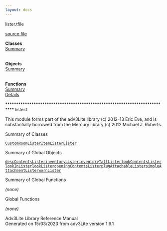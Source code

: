 ```yaml
---
layout: docs
---
```

<span class="title">lister.t</span><span class="type">file</span>

[source file](../source/lister.t.html)

**Classes**  
[Summary](#_ClassSummary_)  
 

**Objects**  
[Summary](#_ObjectSummary_)  
 

**Functions**  
[Summary](#_FunctionSummary_)  
[Details](#_Functions_)

<div class="fdesc">

\*\*\*\*\*\*\*\*\*\*\*\*\*\*\*\*\*\*\*\*\*\*\*\*\*\*\*\*\*\*\*\*\*\*\*\*\*\*\*\*\*\*\*\*\*\*\*\*\*\*\*\*\*\*\*\*\*\*\*\*\*\*\*\*\*\*\*\*\*\*\*\*\*\*\*
lister.t

This module forms part of the adv3Lite library (c) 2012-13 Eric Eve, and
is substantially borrowed from the Mercury library (c) 2012 Michael J.
Roberts.

</div>

<span id="_ClassSummary_"></span>

<div class="mjhd">

<span class="hdln">Summary of Classes</span>  

</div>

[`CustomRoomLister`](../object/CustomRoomLister.html)[`ItemLister`](../object/ItemLister.html)[`Lister`](../object/Lister.html)
<span id="_ObjectSummary_"></span>

<div class="mjhd">

<span class="hdln">Summary of Global Objects</span>  

</div>

[`descContentsLister`](../object/descContentsLister.html)[`inventoryLister`](../object/inventoryLister.html)[`inventoryTallLister`](../object/inventoryTallLister.html)[`lookContentsLister`](../object/lookContentsLister.html)[`lookInLister`](../object/lookInLister.html)[`lookLister`](../object/lookLister.html)[`openingContentsLister`](../object/openingContentsLister.html)[`plugAttachableLister`](../object/plugAttachableLister.html)[`simpleAttachmentLister`](../object/simpleAttachmentLister.html)[`wornLister`](../object/wornLister.html)
<span id="FunctionSummary_"></span>

<div class="mjhd">

<span class="hdln">Summary of Global Functions</span>  

</div>

*(none)* <span id="_Functions_"></span>

<div class="mjhd">

<span class="hdln">Global Functions</span>  

</div>

*(none)*

<div class="ftr">

Adv3Lite Library Reference Manual  
Generated on 15/03/2023 from adv3Lite version 1.6.1

</div>
